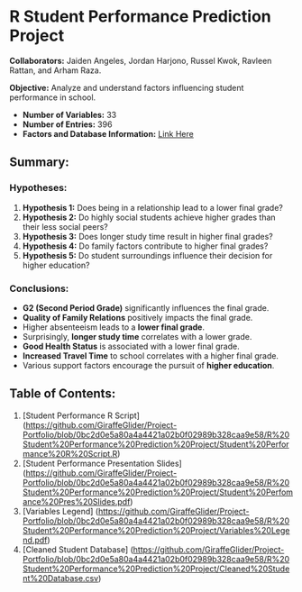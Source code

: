 # R Student Performance Prediction Project

**Collaborators:** Jaiden Angeles, Jordan Harjono, Russel Kwok, Ravleen Rattan, and Arham Raza.

**Objective:** Analyze and understand factors influencing student performance in school.

- **Number of Variables:** 33
- **Number of Entries:** 396
- **Factors and Database Information:** [Link Here](https://archive.ics.uci.edu/dataset/320/student+performance) 

## Summary:

### Hypotheses:

1. **Hypothesis 1:** Does being in a relationship lead to a lower final grade?
2. **Hypothesis 2:** Do highly social students achieve higher grades than their less social peers?
3. **Hypothesis 3:** Does longer study time result in higher final grades?
4. **Hypothesis 4:** Do family factors contribute to higher final grades?
5. **Hypothesis 5:** Do student surroundings influence their decision for higher education?

### Conclusions:

- **G2 (Second Period Grade)** significantly influences the final grade.
- **Quality of Family Relations** positively impacts the final grade.
- Higher absenteeism leads to a **lower final grade**.
- Surprisingly, **longer study time** correlates with a lower grade.
- **Good Health Status** is associated with a lower final grade.
- **Increased Travel Time** to school correlates with a higher final grade.
- Various support factors encourage the pursuit of **higher education**.

## Table of Contents:
1. [Student Performance R Script] (https://github.com/GiraffeGlider/Project-Portfolio/blob/0bc2d0e5a80a4a4421a02b0f02989b328caa9e58/R%20Student%20Performance%20Prediction%20Project/Student%20Performance%20R%20Script.R)
2. [Student Performance Presentation Slides] (https://github.com/GiraffeGlider/Project-Portfolio/blob/0bc2d0e5a80a4a4421a02b0f02989b328caa9e58/R%20Student%20Performance%20Prediction%20Project/Student%20Perfomance%20Pres%20Slides.pdf)
3. [Variables Legend] (https://github.com/GiraffeGlider/Project-Portfolio/blob/0bc2d0e5a80a4a4421a02b0f02989b328caa9e58/R%20Student%20Performance%20Prediction%20Project/Variables%20Legend.pdf) 
4. [Cleaned Student Database] (https://github.com/GiraffeGlider/Project-Portfolio/blob/0bc2d0e5a80a4a4421a02b0f02989b328caa9e58/R%20Student%20Performance%20Prediction%20Project/Cleaned%20Student%20Database.csv)
